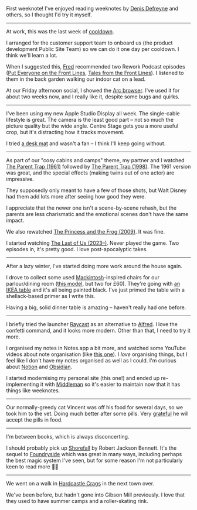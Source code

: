 First weeknote! I've enjoyed reading weeknotes by [Denis Defreyne](https://denisdefreyne.com/weeknotes/) and others, so I thought I'd try it myself.

---

At work, this was the last week of [cooldown](https://github.com/barsoom/devbook/tree/master/process#shape-up).

I arranged for the customer support team to onboard us (the product development Public Site Team) so we can do it one day per cooldown. I think we'll learn a lot.

When I suggested this, [Fred](https://fbergman.se) recommended two Rework Podcast episodes ([Put Everyone on the Front Lines](https://37signals.com/podcast/put-everyone-on-the-front-lines/), [Tales from the Front Lines](https://37signals.com/podcast/tales-from-the-front-lines/)). I listened to them in the back garden walking our indoor cat on a lead.

At our Friday afternoon social, I showed the [Arc browser](https://arc.net/). I've used it for about two weeks now, and I really like it, despite some bugs and quirks.

---

I've been using my new Apple Studio Display all week. The single-cable lifestyle is great. The camera is the least good part – not so much the picture quality but the wide angle. Centre Stage gets you a more useful crop, but it's distracting how it tracks movement.

I tried [a desk mat](https://www.amazon.co.uk/dp/B0921N4BRS) and wasn't a fan – I think I'll keep going without.

---

As part of our "cosy cabins and camps" theme, my partner and I watched [The Parent Trap (1961)](https://www.imdb.com/title/tt0055277/) followed by [The Parent Trap (1998)](https://www.imdb.com/title/tt0120783/). The 1961 version was great, and the special effects (making twins out of one actor) are impressive.

They supposedly only meant to have a few of those shots, but Walt Disney had them add lots more after seeing how good they were.

I appreciate that the newer one isn't a scene-by-scene rehash, but the parents are less charismatic and the emotional scenes don't have the same impact.

We also rewatched [The Princess and the Frog (2009)](https://www.imdb.com/title/tt0780521/). It was fine.

I started watching [The Last of Us (2023–)](https://www.imdb.com/title/tt3581920/). Never played the game. Two episodes in, it's pretty good. I love post-apocalyptic takes.

---

After a lazy winter, I've started doing more work around the house again.

I drove to collect some used [Mackintosh](https://en.wikipedia.org/wiki/Charles_Rennie_Mackintosh)-inspired chairs for our parlour/dining room ([this model](https://www.cassina.com/gb/en/products/hill-house-1.html#292-hill-house-1_33159), but two for £60). They're going with [an IKEA table](https://www.ikea.com/gb/en/p/klimpfjaell-dining-table-grey-brown-30434657/) and it's all being painted black. I've just primed the table with a shellack-based primer as I write this.

Having a big, solid dinner table is amazing – haven't really had one before.

---

I briefly tried the launcher [Raycast](https://www.raycast.com/) as an alternative to [Alfred](https://www.alfredapp.com/). I love the confetti command, and it looks more modern. Other than that, I need to try it more.

I organised my notes in Notes.app a bit more, and watched some YouTube videos about note organisation (like [this one](https://www.youtube.com/watch?v=EmB15Uzzbjw&list=LL&index=4&t=10s)). I *love* organising things, but I feel like I don't have my notes organised as well as I could. I'm curious about [Notion](https://notion.so) and [Obsidian](https://obsidian.md/).

I started modernising my personal site (this one!) and ended up re-implementing it with [Middleman](https://middlemanapp.com) so it's easier to maintain now that it has things like weeknotes.

---

Our normally-greedy cat Vincent was off his food for several days, so we took him to the vet. Doing much better after some pills. Very [grateful](https://www.ncbi.nlm.nih.gov/pmc/articles/PMC372253/) he will accept the pills in food.

---

I'm between books, which is always disconcerting.

I should probably pick up [Shorefall](https://www.goodreads.com/book/show/45309582-shorefall) by Robert Jackson Bennett. It's the sequel to [Foundryside](https://www.goodreads.com/book/show/37173847-foundryside) which was great in many ways, including perhaps the best magic system I've seen, but for some reason I'm not particularly keen to read more 🤷‍♂️

---

We went on a walk in [Hardcastle Crags](https://www.nationaltrust.org.uk/visit/yorkshire/hardcastle-crags) in the next town over.

We've been before, but hadn't gone into Gibson Mill previously. I love that they used to have summer camps and a roller-skating rink.
